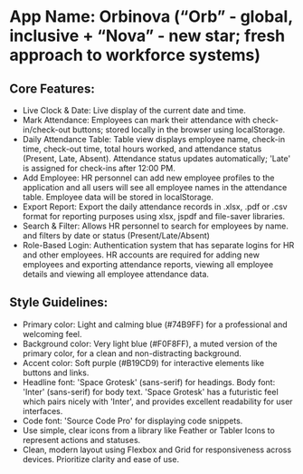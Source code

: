 # **App Name**: Orbinova (“Orb” - global, inclusive + “Nova” - new star; fresh approach to workforce systems)


## Core Features:

- Live Clock & Date: Live display of the current date and time.
- Mark Attendance: Employees can mark their attendance with check-in/check-out buttons; stored locally in the browser using localStorage.
- Daily Attendance Table: Table view displays employee name, check-in time, check-out time, total hours worked, and attendance status (Present, Late, Absent). Attendance status updates automatically; 'Late' is assigned for check-ins after 12:00 PM.
- Add Employee: HR personnel can add new employee profiles to the application and all users will see all employee names in the attendance table. Employee data will be stored in localStorage.
- Export Report: Export the daily attendance records in .xlsx, .pdf or .csv format for reporting purposes using xlsx, jspdf and file-saver libraries.
- Search & Filter: Allows HR personnel to search for employees by name. and filters by date or status (Present/Late/Absent)
- Role-Based Login: Authentication system that has separate logins for HR and other employees. HR accounts are required for adding new employees and exporting attendance reports, viewing all employee details and viewing all employee attendance data.

## Style Guidelines:

- Primary color: Light and calming blue (#74B9FF) for a professional and welcoming feel.
- Background color: Very light blue (#F0F8FF), a muted version of the primary color, for a clean and non-distracting background.
- Accent color: Soft purple (#B19CD9) for interactive elements like buttons and links.
- Headline font: 'Space Grotesk' (sans-serif) for headings. Body font: 'Inter' (sans-serif) for body text. 'Space Grotesk' has a futuristic feel which pairs nicely with 'Inter', and provides excellent readability for user interfaces.
- Code font: 'Source Code Pro' for displaying code snippets.
- Use simple, clear icons from a library like Feather or Tabler Icons to represent actions and statuses.
- Clean, modern layout using Flexbox and Grid for responsiveness across devices. Prioritize clarity and ease of use.